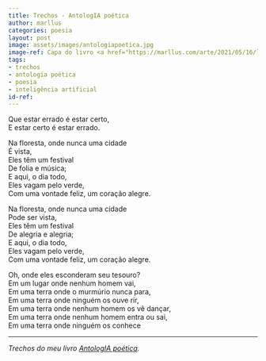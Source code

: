 ```yaml
---
title: Trechos - AntologIA poética
author: marllus
categories: poesia
layout: post
image: assets/images/antologiapoetica.jpg
image-ref: Capa do livro <a href="https://marllus.com/arte/2021/05/16/livro-antologia-poetica.html">AntologIA poética</a>
tags:
- trechos
- antologia poética
- poesia
- inteligência artificial
id-ref:
---
```


Que estar errado é estar certo,<br>
E estar certo é estar errado.<br>
 
Na floresta, onde nunca uma cidade<br>
É vista,<br>
Eles têm um festival<br>
De folia e música;<br>
E aqui, o dia todo,<br>
Eles vagam pelo verde,<br>
Com uma vontade feliz, um coração alegre.<br>
 
Na floresta, onde nunca uma cidade<br>
Pode ser vista,<br>
Eles têm um festival<br>
De alegria e alegria;<br>
E aqui, o dia todo,<br>
Eles vagam pelo verde,<br>
Com uma vontade feliz, um coração alegre.<br>
 
Oh, onde eles esconderam seu tesouro?<br>
Em um lugar onde nenhum homem vai,<br>
Em uma terra onde o murmúrio nunca para,<br>
Em uma terra onde ninguém os ouve rir,<br>
Em uma terra onde nenhum homem os vê dançar,<br>
Em uma terra onde nenhum homem entra ou sai,<br>
Em uma terra onde ninguém os conhece<br>

----
*Trechos do meu livro [AntologIA poética](https://marllus.com/arte/2021/05/16/livro-antologia-poetica.html).*
